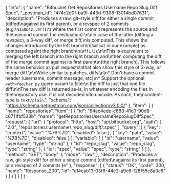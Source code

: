 {
  "info": {
    "name": "Bitbucket Get Repositories Username Repo Slug Diff Spec",
    "_postman_id": "474c2d0f-ba9f-443d-9308-13014bd07631",
    "description": "Produces a raw, git-style diff for either a single commit (diffed\nagainst its first parent), or a revspec of 2 commits (e.g.\n`3a8b42..9ff173` where the first commit represents the source and the\nsecond commit the destination).\n\nIn case of the latter (diffing a revspec), a 3-way diff, or merge diff,\nis computed. This shows the changes introduced by the left branch\n(`3a8b42` in our example) as compared againt the right branch\n(`9ff173`).\n\nThis is equivalent to merging the left branch into the right branch and\nthen computing the diff of the merge commit against its first parent\n(the right branch). This follows the same behavior as pull requests\nthat also show this style of 3-way, or merge diff.\n\nWhile similar to patches, diffs:\n\n* Don't have a commit header (username, commit message, etc)\n* Support the optional `path=foo/bar.py` query param to filter\n  the diff to just that one file diff\n\nThe raw diff is returned as-is, in whatever encoding the files in the\nrepository use. It is not decoded into unicode. As such, the\ncontent-type is `text/plain`.",
    "schema": "https://schema.getpostman.com/json/collection/v2.0.0/"
  },
  "item": [
    {
      "name": "repositories",
      "item": [
        {
          "id": "64ac4ede-c683-41c0-90d8-c6711fbf533b",
          "name": "getRepositoriesUsernameRepoSlugDiffSpec",
          "request": {
            "url": {
              "protocol": "http",
              "host": "api.bitbucket.org",
              "path": [
                "2.0",
                "repositories/:username/:repo_slug/diff/:spec"
              ],
              "query": [
                {
                  "key": "context",
                  "value": "%7B%7D",
                  "disabled": false
                },
                {
                  "key": "path",
                  "value": "%7B%7D",
                  "disabled": false
                }
              ],
              "variable": [
                {
                  "id": "username",
                  "value": "username",
                  "type": "string"
                },
                {
                  "id": "repo_slug",
                  "value": "repo_slug",
                  "type": "string"
                },
                {
                  "id": "spec",
                  "value": "spec",
                  "type": "string"
                }
              ]
            },
            "method": "GET",
            "body": {
              "mode": "raw"
            },
            "description": "Produces a raw, git-style diff for either a single commit (diffed\nagainst its first parent), or a revspec of 2 commits (e"
          },
          "response": [
            {
              "status": "OK",
              "code": 200,
              "name": "Response_200",
              "id": "df4eab13-03f8-44e2-a9c6-f28f55c8a0c5"
            }
          ]
        }
      ]
    }
  ]
}
